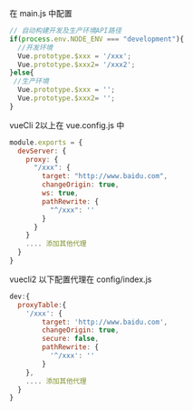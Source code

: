 在 main.js 中配置

```javascript
// 自动构建开发及生产环境API路径
if(process.env.NODE_ENV === "development"){
  //开发环境
  Vue.prototype.$xxx = '/xxx';
  Vue.prototype.$xxx2= '/xxx2';
}else{
 //生产环境
  Vue.prototype.$xxx = '';
  Vue.prototype.$xxx2= '';
}
```

vueCli 2以上在 vue.config.js 中

```javascript
module.exports = {
  devServer: {
    proxy: {
      "/xxx": {
        target: "http://www.baidu.com",
        changeOrigin: true,
        ws: true,
        pathRewrite: {
          "^/xxx": ''
        }
      }
    }
    .... 添加其他代理
  }
}
```

vuecli2 以下配置代理在 config/index.js

```javascript
dev:{
  proxyTable:{
    '/xxx': {
        target: 'http://www.baidu.com',
        changeOrigin: true,
        secure: false,
        pathRewrite: { 
          '^/xxx': '' 
        }
    },
    .... 添加其他代理
  }
}
```